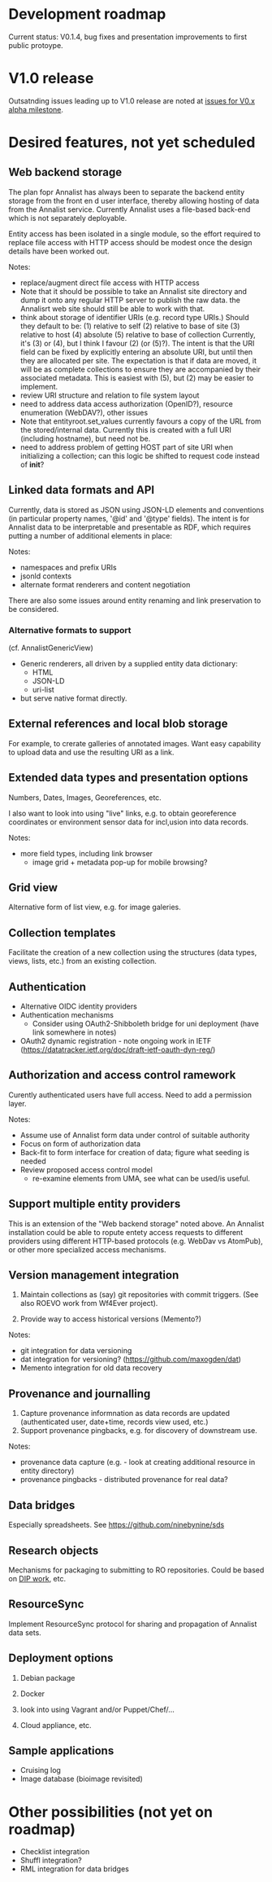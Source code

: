 # Development roadmap

Current status: V0.1.4, bug fixes and presentation improvements to first public protoype.


# V1.0 release

Outsatnding issues leading up to V1.0 release are noted at [issues for V0.x alpha milestone](https://github.com/gklyne/annalist/milestones/V0.x%20alpha).


# Desired features, not yet scheduled

## Web backend storage

The plan fopr Annalist has always been to separate the backend entity storage from the front en d user interface, thereby allowing hosting of data from the Annalist service.  Currently Annalist uses a file-based back-end which is not separately deployable.

Entity access has been isolated in a single module, so the effort required to replace file access with HTTP access should be modest once the design details have been worked out.

Notes:

- replace/augment direct file access with HTTP access
- Note that it should be possible to take an Annalist site directory and dump it onto any regular HTTP server to publish the raw data.  the Annalisrt web site should still be able to work with that.
- think about storage of identifier URIs (e.g. record type URIs.)  Should they default to be:
  (1) relative to self
  (2) relative to base of site
  (3) relative to host
  (4) absolute
  (5) relative to base of collection
  Currently, it's (3) or (4), but I think I favour (2) (or (5)?).  The intent is that the URI field
  can be fixed by explicitly entering an absolute URI, but until then they are allocated
  per site.  The expectation is that if data are moved, it will be as complete collections
  to ensure they are accompanied by their associated metadata.  This is easiest with (5), but (2) may be easier to implement.
- review URI structure and relation to file system layout
- need to address data access authorization (OpenID?), resource enumeration (WebDAV?), other issues
- Note that entityroot.set_values currently favours a copy of the URL from the stored/internal data.  Currently this is created with a full URI (including hostname), but need not be.
- need to address problem of getting HOST part of site URI when initializing a collection; can this logic be shifted to request code instead of __init__?


## Linked data formats and API

Currently, data is stored as JSON using JSON-LD elements and conventions (in particular property names, '@id' and '@type' fields). The intent is for Annalist data to be interpretable and presentable as RDF, which requires putting a number of additional elements in place:

Notes:

- namespaces and prefix URIs
- jsonld contexts
- alternate format renderers and content negotiation

There are also some issues around entity renaming and link preservation to be considered.


### Alternative formats to support

(cf. AnnalistGenericView)

- Generic renderers, all driven by a supplied entity data dictionary:
  - HTML
  - JSON-LD
  - uri-list
- but serve native format directly.


## External references and local blob storage

For example, to crerate galleries of annotated images.  Want easy capability to upload data and use the resulting URI as a link.


## Extended data types and presentation options

Numbers, Dates, Images, Georeferences, etc.

I also want to look into using "live" links, e.g. to obtain georeference coordinates or environment sensor data for incl,usion into data records.

Notes:

- more field types, including link browser
    - image grid + metadata pop-up for mobile browsing?


## Grid view

Alternative form of list view, e.g. for image galeries.


## Collection templates

Facilitate the creation of a new collection using the structures (data types, views, lists, etc.) from an existing collection.


## Authentication

- Alternative OIDC identity providers
- Authentication mechanisms
  - Consider using OAuth2-Shibboleth bridge for uni deployment (have link somewhere in notes)
- OAuth2 dynamic registration - note ongoing work in IETF (https://datatracker.ietf.org/doc/draft-ietf-oauth-dyn-reg/)


## Authorization and access control ramework

Curently authenticated users have full access.  Need to add a permission layer.

Notes:

- Assume use of Annalist form data under control of suitable authority
- Focus on form of authorization data
- Back-fit to form interface for creation of data; figure what seeding is needed
- Review proposed access control model
    - re-examine elements from UMA, see what can be used/is useful.


## Support multiple entity providers

This is an extension of the "Web backend storage" noted above.  An Annalist installation could be able to ropute entety access requests to different providers using different HTTP-based protocols (e.g. WebDav vs AtomPub), or other more specialized access mechanisms.


## Version management integration

1. Maintain collections as (say) git repositories with commit triggers.  (See also ROEVO work from Wf4Ever project).

2. Provide way to access historical versions (Memento?)

Notes:

- git integration for data versioning
- dat integration for versioning? (https://github.com/maxogden/dat)
- Memento integration for old data recovery


## Provenance and journalling

1. Capture provenance informnation as data records are updated (authenticated user, date+time, records view used, etc.)
2. Support provenance pingbacks, e.g. for discovery of downstream use.

Notes:

- provenance data capture (e.g. - look at creating additional resource in entity directory)
- provenance pingbacks - distributed provenance for real data?


## Data bridges

Especially spreadsheets.  See https://github.com/ninebynine/sds


## Research objects

Mechanisms for packaging to submitting to RO repositories.  Could be based on [DIP work](https://github.com/CottageLabs/dip), etc.


## ResourceSync

Implement ResourceSync protocol for sharing and propagation of Annalist data sets.


## Deployment options

1. Debian package

2. Docker

3. look into using Vagrant and/or Puppet/Chef/...

4. Cloud appliance, etc.


## Sample applications

* Cruising log
* Image database (bioimage revisited)



# Other possibilities (not yet on roadmap)

- Checklist integration
- Shuffl integration?
- RML integration for data bridges

